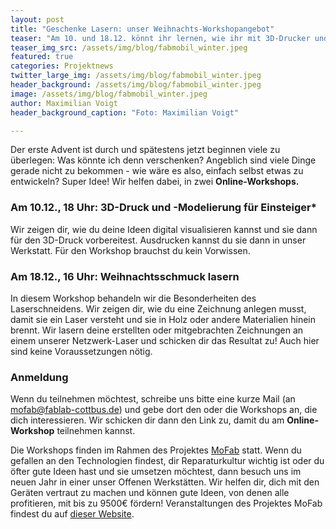 ```yaml
---
layout: post
title: "Geschenke Lasern: unser Weihnachts-Workshopangebot"
teaser: "Am 10. und 18.12. könnt ihr lernen, wie ihr mit 3D-Drucker und Laser Cutter eure Ideen realisiert - online und kostenfrei."
teaser_img_src: /assets/img/blog/fabmobil_winter.jpeg
featured: true
categories: Projektnews
twitter_large_img: /assets/img/blog/fabmobil_winter.jpeg
header_background: /assets/img/blog/fabmobil_winter.jpeg
image: /assets/img/blog/fabmobil_winter.jpeg
author: Maximilian Voigt
header_background_caption: "Foto: Maximilian Voigt"

---
```

Der erste Advent ist durch und spätestens jetzt beginnen viele zu überlegen: Was könnte ich denn verschenken? Angeblich sind viele Dinge gerade nicht zu bekommen - wie wäre es also, einfach selbst etwas zu entwickeln? Super Idee! Wir helfen dabei, in zwei **Online-Workshops.**

### Am 10.12., 18 Uhr: 3D-Druck und -Modelierung für Einsteiger*
Wir zeigen dir, wie du deine Ideen digital visualisieren kannst und sie dann für den 3D-Druck vorbereitest. Ausdrucken kannst du sie dann in unser Werkstatt. Für den Workshop brauchst du kein Vorwissen.

### Am 18.12., 16 Uhr: Weihnachtsschmuck lasern
In diesem Workshop behandeln wir die Besonderheiten des Laserschneidens. Wir zeigen dir, wie du eine Zeichnung anlegen musst, damit sie ein Laser versteht und sie in Holz oder andere Materialien hinein brennt. Wir lasern deine erstellten oder mitgebrachten Zeichnungen an einem unserer Netzwerk-Laser und schicken dir das Resultat zu! Auch hier sind keine Voraussetzungen nötig.

### Anmeldung
Wenn du teilnehmen möchtest, schreibe uns bitte eine kurze Mail (an [mofab@fablab-cottbus.de](mailto:mofab@fablab-cottbus.de)) und gebe dort den oder die Workshops an, die dich interessieren. Wir schicken dir dann den Link zu, damit du am **Online-Workshop** teilnehmen kannst.

Die Workshops finden im Rahmen des Projektes [MoFab](https://offene-werkstaetten-brandenburg.de/projects/mofab/) statt. Wenn du gefallen an den Technologien findest, dir Reparaturkultur wichtig ist oder du öfter gute Ideen hast und sie umsetzen möchtest, dann besuch uns im neuen Jahr in einer unser Offenen Werkstätten. Wir helfen dir, dich mit den Geräten vertraut zu machen und können gute Ideen, von denen alle profitieren, mit bis zu 9500€ fördern! Veranstaltungen des Projektes MoFab findest du auf [dieser Website](https://offene-werkstaetten-brandenburg.de/projects/mofab/#events).

